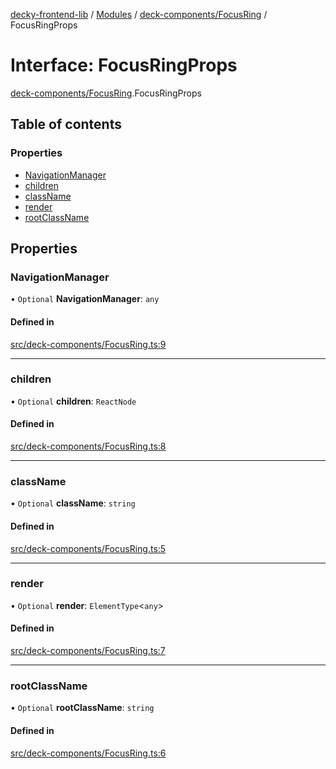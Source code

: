 [decky-frontend-lib](../README.md) / [Modules](../modules.md) / [deck-components/FocusRing](../modules/deck_components_FocusRing.md) / FocusRingProps

# Interface: FocusRingProps

[deck-components/FocusRing](../modules/deck_components_FocusRing.md).FocusRingProps

## Table of contents

### Properties

- [NavigationManager](deck_components_FocusRing.FocusRingProps.md#navigationmanager)
- [children](deck_components_FocusRing.FocusRingProps.md#children)
- [className](deck_components_FocusRing.FocusRingProps.md#classname)
- [render](deck_components_FocusRing.FocusRingProps.md#render)
- [rootClassName](deck_components_FocusRing.FocusRingProps.md#rootclassname)

## Properties

### NavigationManager

• `Optional` **NavigationManager**: `any`

#### Defined in

[src/deck-components/FocusRing.ts:9](https://github.com/SteamDeckHomebrew/decky-frontend-lib/blob/0f205e8/src/deck-components/FocusRing.ts#L9)

___

### children

• `Optional` **children**: `ReactNode`

#### Defined in

[src/deck-components/FocusRing.ts:8](https://github.com/SteamDeckHomebrew/decky-frontend-lib/blob/0f205e8/src/deck-components/FocusRing.ts#L8)

___

### className

• `Optional` **className**: `string`

#### Defined in

[src/deck-components/FocusRing.ts:5](https://github.com/SteamDeckHomebrew/decky-frontend-lib/blob/0f205e8/src/deck-components/FocusRing.ts#L5)

___

### render

• `Optional` **render**: `ElementType`<`any`\>

#### Defined in

[src/deck-components/FocusRing.ts:7](https://github.com/SteamDeckHomebrew/decky-frontend-lib/blob/0f205e8/src/deck-components/FocusRing.ts#L7)

___

### rootClassName

• `Optional` **rootClassName**: `string`

#### Defined in

[src/deck-components/FocusRing.ts:6](https://github.com/SteamDeckHomebrew/decky-frontend-lib/blob/0f205e8/src/deck-components/FocusRing.ts#L6)
